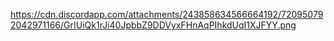 https://cdn.discordapp.com/attachments/243858634566664192/720950792042971166/GrIUiQk1rJi40JpbbZ9DDVyxFHnAqPIhkdUqI1XJFYY.png
